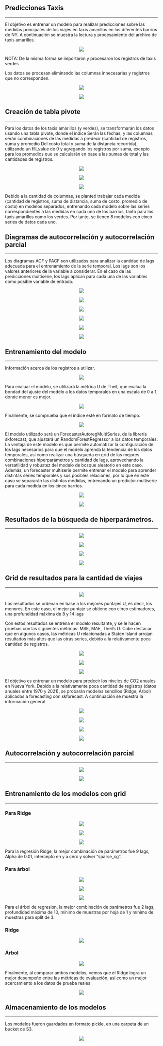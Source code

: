 ## Predicciones Taxis
---

El objetivo es entrenar un modelo para realizar predicciones sobre las medidas principales de los viajes en taxis amarillos en los diferentes barrios de NY. A continuación se muestra la lectura y procesamiento del archivo de taxis amarillos.

<p align="center">
<img src="../Informe/Imagenes/1.png"  >
</p>



NOTA: De la misma forma se importaron
y procesaron los registros de taxis verdes

Los datos se procesan eliminando las columnas innecesarias
y registros que no corresponden.

<p align="center">
<img src="Informe/Imagenes/2.png"  >
</p>


<p align="center">
<img src="Informe/Imagenes/3.png"  >
</p>

## Creación de tabla pivote
--- 

Para los datos de los taxis amarillos (y verdes), se transformarán los datos usando una tabla pivote, donde el índice
Serán las fechas, y las columnas serán combinaciones de las medidas a predecir (cantidad de registros, suma y promedio
Del costo total y suma de la distancia recorrida), utilizando un fill_value de 0 y agregando los registros por suma, excepto
para los promedios que se calcularán en base a las sumas de total y las cantidades de registros.

<p align="center">
<img src="Informe/Imagenes/4.png"  >
</p>

<p align="center">
<img src="Informe/Imagenes/5.png"  >
</p>

<p align="center">
<img src="Informe/Imagenes/6.png"  >
</p>



Debido a la cantidad de columnas, se planteó trabajar cada medida (cantidad de registros, suma de distancia, suma de costo, promedio de costo) en modelos separados, entrenando cada modelo sobre las series correspondientes a las medidas en cada uno de los barrios, tanto para los taxis amarillos como los verdes. Por tanto, se tienen 8 modelos con cinco series de datos cada uno.



## Diagramas de autocorrelación y autocorrelación parcial
---

Los diagramas ACF y PACF son utilizados para analizar la cantidad de lags adecuada para el entrenamiento de
la serie temporal. Los lags son los valores anteriores de la variable a considerar. En el caso de las predicciones
multiserie, los lags aplican para cada una de las variables como posible variable de entrada.


<p align="center">
<img src="Informe/Imagenes/7.png"  >
</p>

<p align="center">
<img src="Informe/Imagenes/8.png"  >
</p>

<p align="center">
<img src="Informe/Imagenes/9.png"  >
</p>

<p align="center">
<img src="Informe/Imagenes/10.png"  >
</p>

<p align="center">
<img src="Informe/Imagenes/11.png"  >
</p>

<p align="center">
<img src="Informe/Imagenes/12.png"  >
</p>


## Entrenamiento del modelo
---

Información acerca de los registros a utilizar.

<p align="center">
<img src="Informe/Imagenes/13.png"  >
</p>

Para evaluar el modelo, se utilizará la métrica U de Theil,
que evalúa la bondad del ajuste del modelo a los datos
temporales en una escala de 0 a 1, donde menor es mejor.


<p align="center">
<img src="Informe/Imagenes/14.png"  >
</p>


Finalmente, se comprueba que el índice esté en formato de tiempo.

<p align="center">
<img src="Informe/Imagenes/15.png"  >
</p>

El modelo utilizado será un ForecasterAutoregMultiSeries, de la librería skforecast, que ajustará un
RandomForestRegressor a los datos temporales. La ventaja de este modelo es que permite automatizar la configuración de los lags necesarios para que el modelo aprenda la tendencia de los datos temporales, así como realizar una búsqueda en grid de las mejores combinaciones hiperparámetros y cantidad de lags, aprovechando la versatilidad y robustez del modelo de bosque aleatorio en este caso. Además, un forecaster multiserie permite entrenar el modelo para aprender distintas series temporales y sus posibles relaciones, por lo que en este caso se separarán las distintas medidas, entrenando un predictor multiserie para cada medida en los cinco barrios.

<p align="center">
<img src="Informe/Imagenes/16.png"  >
</p>

<p align="center">
<img src="Informe/Imagenes/17.png"  >
</p>

## Resultados de la búsqueda de hiperparámetros.
---

<p align="center">
<img src="Informe/Imagenes/18.png"  >
</p>

<p align="center">
<img src="Informe/Imagenes/19.png"  >
</p>

<p align="center">
<img src="Informe/Imagenes/20.png"  >
</p>

<p align="center">
<img src="Informe/Imagenes/21.png"  >
</p>

## Grid de resultados para la cantidad de viajes
---

<p align="center">
<img src="Informe/Imagenes/22.png"  >
</p>

Los resultados se ordenan en base a los mejores puntajes U, es decir, los menores. En este caso, el mejor puntaje
se obtiene con cinco estimadores, una profundidad máxima de 8 y 14 lags

Con estos resultados se entrena el modelo resultante, y se le hacen pruebas con las siguientes métricas: MSE, MAE, Theil’s U. Cabe destacar que en algunos casos, las métricas U relacionadas a Staten Island arrojan resultados más altos que las otras series, debido a la relativamente poca cantidad de registros.

<p align="center">
<img src="Informe/Imagenes/23.png"  >
</p>


<p align="center">
<img src="Informe/Imagenes/24.png"  >
</p>

<p align="center">
<img src="Informe/Imagenes/25.png"  >
</p>

El objetivo es entrenar un modelo para predecir los niveles de CO2 anuales en Nueva York. Debido a la relativamente poca cantidad de registros (datos anuales entre 1970 y 2021), se probarán modelos sencillos (Ridge, Árbol) aplicados a forecasting con skforecast. A continuación se muestra la información general.


<p align="center">
<img src="Informe/Imagenes/26.png"  >
</p>

<p align="center">
<img src="Informe/Imagenes/27.png"  >
</p>

<p align="center">
<img src="Informe/Imagenes/28.png"  >
</p>

<p align="center">
<img src="Informe/Imagenes/29.png"  >
</p>


## Autocorrelación y autocorrelación parcial
---

<p align="center">
<img src="Informe/Imagenes/30.png"  >
</p>

<p align="center">
<img src="Informe/Imagenes/31.png"  >
</p>

## Entrenamiento de los modelos con grid
---

### Para Ridge

<p align="center">
<img src="Informe/Imagenes/32.png"  >
</p>

<p align="center">
<img src="Informe/Imagenes/33.png"  >
</p>

<p align="center">
<img src="Informe/Imagenes/34.png"  >
</p>

Para la regresión Ridge, la mejor combinación de parámetros fue 9 lags, Alpha de 0.01, intercepto en y a cero y solver “sparse_cg”.

### Para árbol

<p align="center">
<img src="Informe/Imagenes/35.png"  >
</p>

<p align="center">
<img src="Informe/Imagenes/36.png"  >
</p>

<p align="center">
<img src="Informe/Imagenes/37.png"  >
</p>

Para el árbol de regresion, la mejor combinación de parámetros fue 2 lags, profundidad máxima de 10, mínimo de muestras por hoja de 1 y mínimo de muestras para split de 3.

### Ridge

<p align="center">
<img src="Informe/Imagenes/38.png"  >
</p>

### Árbol

<p align="center">
<img src="Informe/Imagenes/39.png"  >
</p>

Finalmente, al comparar ambos modelos, vemos que el Ridge logra un mejor desempeño entre las métricas de evaluación, así como un mejor acercamiento a los datos de prueba reales

<p align="center">
<img src="Informe/Imagenes/40.png"  >
</p>

## Almacenamiento de los modelos
---

Los modelos fueron guardados en formato pickle, en una carpeta de un bucket de S3.

<p align="center">
<img src="Informe/Imagenes/41.png"  >
</p>
